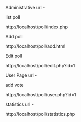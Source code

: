 

Administrative url - 

list poll

http://localhost/poll/index.php

Add poll

http://localhost/poll/add.html

Edit poll 

http://localhost/poll/edit.php?id=1


User Page url -

add vote

http://localhost/poll/user.php?id=1


statistics url -

http://localhost/poll/statistics.php
